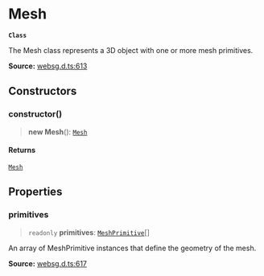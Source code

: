 # Mesh

**`Class`**

The Mesh class represents a 3D object with one or more mesh primitives.

**Source:** [websg.d.ts:613](https://github.com/thirdroom/thirdroom/blob/4c397b03/packages/websg-types/types/websg.d.ts#L613)

## Constructors

### constructor()

> **new Mesh**(): [`Mesh`](class.Mesh.md)

#### Returns

[`Mesh`](class.Mesh.md)

## Properties

### primitives

> `readonly` **primitives**: [`MeshPrimitive`](class.MeshPrimitive.md)[]

An array of MeshPrimitive instances that define the geometry of the mesh.

**Source:** [websg.d.ts:617](https://github.com/thirdroom/thirdroom/blob/4c397b03/packages/websg-types/types/websg.d.ts#L617)
